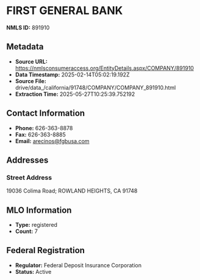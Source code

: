 # FIRST GENERAL BANK

**NMLS ID:** 891910

## Metadata
- **Source URL:** https://nmlsconsumeraccess.org/EntityDetails.aspx/COMPANY/891910
- **Data Timestamp:** 2025-02-14T05:02:19.192Z
- **Source File:** drive/data_/california/91748/COMPANY/COMPANY_891910.html
- **Extraction Time:** 2025-05-27T10:25:39.752192

## Contact Information
- **Phone:** 626-363-8878
- **Fax:** 626-363-8885
- **Email:** arecinos@fgbusa.com

## Addresses
### Street Address
19036 Colima Road; ROWLAND HEIGHTS, CA 91748

## MLO Information
- **Type:** registered
- **Count:** 7

## Federal Registration
- **Regulator:** Federal Deposit Insurance Corporation
- **Status:** Active
